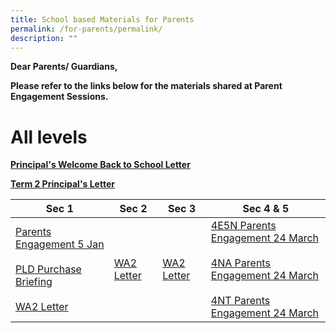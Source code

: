 ```yaml
---
title: School based Materials for Parents
permalink: /for-parents/permalink/
description: ""
---
```

<strong>Dear Parents/ Guardians,
	
Please refer to the links below for the materials shared at Parent Engagement Sessions.
# **All levels**
	
[Principal's Welcome Back to School Letter](/files/2023%20pss%20principals%20welcome%20back%20to%20school%20letter.pdf)
	
[Term 2 Principal's Letter](/files/term%202%20principal%20letter%20to%20parents.pdf)
	



| Sec 1 | Sec 2 | Sec 3 | Sec 4 &amp; 5|  
| -------- | -------- | -------- | -------- | 
| [Parents Engagement 5 Jan](/files/5%20jan%202023%20sec%201%20parent%20engagement%20session.pdf) <br> <br> [PLD Purchase Briefing](/files/briefing%20slides%20for%20parents%20on%20pld%20purchase.pdf) <br> <br> [WA2 Letter](/files/2023%20sec%201%20wa2%20letter%20(1).pdf) | [WA2 Letter](/files/2023%20sec%202%20wa2%20letter%20.pdf)    |  [WA2 Letter](/files/2023%20sec%203%20wa2%20letter%20.pdf)  | [4E5N Parents Engagement 24 March](/files/sec%204e5n%20parent%20engt%2024%20mar%202023_sls%20slides.pdf) <br><br>[4NA Parents Engagement 24 March](/files/sec%204na%20parent%20engt%2024%20mar%202023_sls%20slides.pdf) <br><br>[4NT Parents Engagement 24 March](/files/sec%204nt%20parent%20engt%2024%20mar%202023_sls%20slides.pdf) 





	
	

</strong>